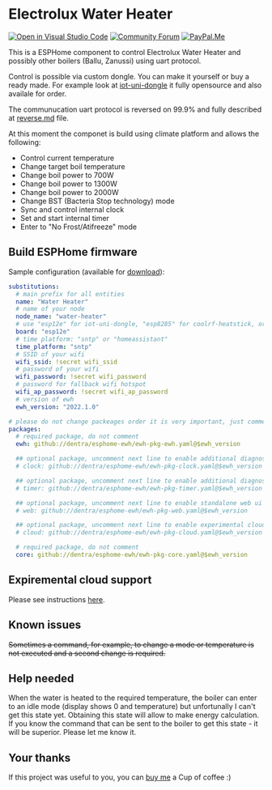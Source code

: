 # Electrolux Water Heater

[![Open in Visual Studio Code][open-in-vscode-shield]][open-in-vscode]
[![Community Forum][community-forum-shield]][community-forum]
[![PayPal.Me][paypal-me-shield]][paypal-me]

[open-in-vscode-shield]: https://open.vscode.dev/badges/open-in-vscode.svg
[open-in-vscode]: https://open.vscode.dev/dentra/esphome-components

[community-forum-shield]: https://img.shields.io/static/v1.svg?label=%20&message=Forum&style=popout&color=41bdf5&logo=HomeAssistant&logoColor=white
[community-forum]: https://community.home-assistant.io/t/electrolux-water-heater-integration/368498

[paypal-me-shield]: https://img.shields.io/static/v1.svg?label=%20&message=PayPal.Me&logo=paypal
[paypal-me]: https://paypal.me/dentra0


This is a ESPHome component to control Electrolux Water Heater and possibly other boilers (Ballu, Zanussi) using uart protocol.

Control is possible via custom dongle. You can make it yourself or buy a ready made.
For example look at [iot-uni-dongle](https://github.com/dudanov/iot-uni-dongle) it fully opensource and also availale for order.

The communucation uart protocol is reversed on 99.9% and fully described at [reverse.md](reverse.md) file.

At this moment the componet is build using climate platform and allows the following:
* Control current temperature
* Change target boil temperature
* Change boil power to 700W
* Change boil power to 1300W
* Change boil power to 2000W
* Change BST (Bacteria Stop technology) mode
* Sync and control internal clock
* Set and start internal timer
* Enter to "No Frost/Atifreeze" mode

## Build ESPHome firmware

Sample configuration (available for [download](ewh.yaml)):

```yaml
substitutions:
  # main prefix for all entities
  name: "Water Heater"
  # name of your node
  node_name: "water-heater"
  # use "esp12e" for iot-uni-dongle, "esp8285" for coolrf-heatstick, or your own if you know it
  board: "esp12e"
  # time platform: "sntp" or "homeassistant"
  time_platform: "sntp"
  # SSID of your wifi
  wifi_ssid: !secret wifi_ssid
  # password of your wifi
  wifi_password: !secret wifi_password
  # password for fallback wifi hotspot
  wifi_ap_password: !secret wifi_ap_password
  # version of ewh
  ewh_version: "2022.1.0"

# please do not change packeages order it is very important, just comment/uncomment
packages:
  # required package, do not comment
  ewh: github://dentra/esphome-ewh/ewh-pkg-ewh.yaml@$ewh_version

  ## optional package, uncomment next line to enable additional diagnostic clock sensor
  # clock: github://dentra/esphome-ewh/ewh-pkg-clock.yaml@$ewh_version

  ## optional package, uncomment next line to enable additional diagnostic timer sensor
  # timer: github://dentra/esphome-ewh/ewh-pkg-timer.yaml@$ewh_version

  ## optional package, uncomment next line to enable standalone web ui
  # web: github://dentra/esphome-ewh/ewh-pkg-web.yaml@$ewh_version

  ## optional package, uncomment next line to enable experimental cloud support
  # cloud: github://dentra/esphome-ewh/ewh-pkg-cloud.yaml@$ewh_version

  # required package, do not comment
  core: github://dentra/esphome-ewh/ewh-pkg-core.yaml@$ewh_version
```

## Expiremental cloud support

Please see instructions [here](components/ewh_cloud/README.md).

## Known issues

~~Sometimes a command, for example, to change a mode or temperature is not executed and a second change is required.~~

## Help needed

When the water is heated to the required temperature, the boiler can enter to an idle mode (display shows 0 and temperature) but unfortunally I can't get this state yet. Obtaining this state will allow to make energy calculation. If you know the command that can be sent to the boiler to get this state - it will be superior. Please let me know it.

## Your thanks
If this project was useful to you, you can [buy me](https://paypal.me/dentra0) a Cup of coffee :)
